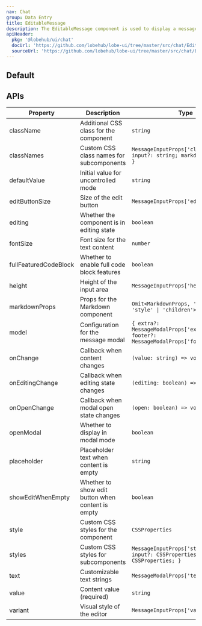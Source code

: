 ```yaml
---
nav: Chat
group: Data Entry
title: EditableMessage
description: The EditableMessage component is used to display a message that can be edited by the user. It consists of a Markdown component and an optional modal for editing the message. When the user clicks on the message, it enters editing mode and displays an input field for editing the message.
apiHeader:
  pkg: '@lobehub/ui/chat'
  docUrl: 'https://github.com/lobehub/lobe-ui/tree/master/src/chat/EditableMessage/index.md'
  sourceUrl: 'https://github.com/lobehub/lobe-ui/tree/master/src/chat/EditableMessage/index.tsx'
---
```


## Default

<code  src="./demos/index.tsx" nopadding></code>

## APIs

| Property              | Description                                       | Type                                                                                 | Default |
| --------------------- | ------------------------------------------------- | ------------------------------------------------------------------------------------ | ------- |
| className             | Additional CSS class for the component            | `string`                                                                             | -       |
| classNames            | Custom CSS class names for subcomponents          | `MessageInputProps['classNames'] & { input?: string; markdown?: string; }`           | -       |
| defaultValue          | Initial value for uncontrolled mode               | `string`                                                                             | -       |
| editButtonSize        | Size of the edit button                           | `MessageInputProps['editButtonSize']`                                                | -       |
| editing               | Whether the component is in editing state         | `boolean`                                                                            | `false` |
| fontSize              | Font size for the text content                    | `number`                                                                             | -       |
| fullFeaturedCodeBlock | Whether to enable full code block features        | `boolean`                                                                            | `false` |
| height                | Height of the input area                          | `MessageInputProps['height']`                                                        | -       |
| markdownProps         | Props for the Markdown component                  | `Omit<MarkdownProps, 'className' \| 'style' \| 'children'>`                          | -       |
| model                 | Configuration for the message modal               | `{ extra?: MessageModalProps['extra']; footer?: MessageModalProps['footer']; }`      | -       |
| onChange              | Callback when content changes                     | `(value: string) => void`                                                            | -       |
| onEditingChange       | Callback when editing state changes               | `(editing: boolean) => void`                                                         | -       |
| onOpenChange          | Callback when modal open state changes            | `(open: boolean) => void`                                                            | -       |
| openModal             | Whether to display in modal mode                  | `boolean`                                                                            | `false` |
| placeholder           | Placeholder text when content is empty            | `string`                                                                             | -       |
| showEditWhenEmpty     | Whether to show edit button when content is empty | `boolean`                                                                            | `false` |
| style                 | Custom CSS styles for the component               | `CSSProperties`                                                                      | -       |
| styles                | Custom CSS styles for subcomponents               | `MessageInputProps['styles'] & { input?: CSSProperties; markdown?: CSSProperties; }` | -       |
| text                  | Customizable text strings                         | `MessageModalProps['text']`                                                          | -       |
| value                 | Content value (required)                          | `string`                                                                             | -       |
| variant               | Visual style of the editor                        | `MessageInputProps['variant']`                                                       | -       |
